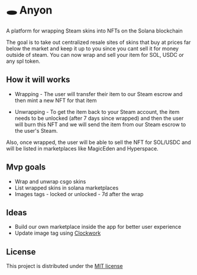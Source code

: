 # 🕳️  Anyon

A platform for wrapping Steam skins into NFTs on the Solana blockchain

The goal is to take out centralized resale sites of skins that buy at prices far below the market and keep it up to you since you cant sell it for money outside of steam. You can now wrap and sell your item for SOL, USDC or any spl token.

## How it will works
  - Wrapping - The user will transfer their item to our Steam escrow and then mint a new NFT for that item

  - Unwrapping - To get the item back to your Steam account, the item needs to be unlocked (after 7 days since wrapped) and then the user will burn this NFT and we will send the item from our Steam escrow to the user's Steam.

Also, once wrapped, the user will be able to sell the NFT for SOL/USDC and will be listed in marketplaces like MagicEden and Hyperspace.

## Mvp goals
  - Wrap and unwrap csgo skins
  - List wrapped skins in solana marketplaces
  - Images tags - locked or unlocked - 7d after the wrap
  
## Ideas
  - Build our own marketplace inside the app for better user experience
  - Update image tag using [Clockwork](https://www.clockwork.xyz/)


## License

This project is distributed under the [MIT license](LICENSE)